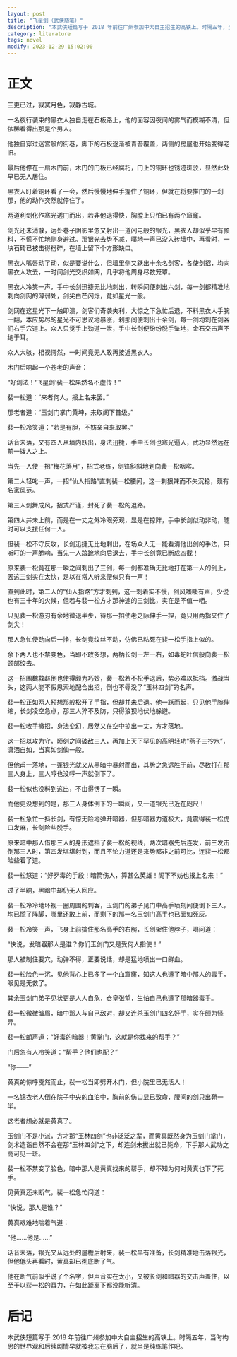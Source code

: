 ```yaml
---
layout: post
title: "飞星剑（武侠随笔）"
description: "本武侠短篇写于 2018 年前往广州参加中大自主招生的高铁上。时隔五年，当时构思的世界观和后续剧情早就被我忘在脑后了，就当是纯练笔作吧。"
category: literature
tags: novel
modify: 2023-12-29 15:02:00
---
```


# 正文

三更已过，寂寞月色，寂静古城。

一名夜行装束的黑衣人独自走在石板路上，他的面容因夜间的雾气而模糊不清，但依稀看得出那是个男人。

他独自穿过迷宫般的街巷，脚下的石板逐渐被青苔覆盖，两侧的房屋也开始变得老旧。

最后他停在一扇木门前，木门的门板已经腐朽，门上的铜环也锈迹斑驳，显然此处早已无人居住。

黑衣人盯着铜环看了一会，然后慢慢地伸手握住了铜环，但就在将要推门的一刹那，他的动作突然就停住了。

两道利剑化作寒光透门而出，若非他退得快，胸膛上只怕已有两个窟窿。

剑光还未消散，远处巷子阴影里忽又射出一道闪电般的银光，黑衣人却似乎早有预料，不慌不忙地侧身避过。那银光去势不减，噗地一声已没入砖墙中，再看时，一块石砖已被击得粉碎，在墙上留下个方形缺口。

黑衣人嘴唇动了动，似是要说什么，但墙里侧又跃出十余名剑客，各使剑招，均向黑衣人攻去，一时间剑光交织如网，几乎将他周身尽数笼罩。

黑衣人冷笑一声，手中长剑迅捷无比地刺出，转瞬间便刺出六剑，每一剑都精准地刺向剑网的薄弱处，剑尖白芒闪烁，竟如星光一般。

剑网在这星光下一触即溃，剑客们奇袭失利，大惊之下急忙后退，不料黑衣人手腕一翻，本应势尽的星光不可思议地暴涨，刹那间便刺出十余剑，每一剑均刺在剑客们右手穴道上。众人只觉手上劲道一泄，手中长剑便纷纷脱手坠地，金石交击声不绝于耳。

众人大骇，相视愕然，一时间竟无人敢再接近黑衣人。

木门后响起一个苍老的声音：

“好剑法！‘飞星剑’裴一松果然名不虚传！”

裴一松道：“来者何人，报上名来罢。”

那老者道：“玉剑门掌门黄坤，来取阁下首级。”

裴一松冷笑道：“若是有胆，不妨亲自来取罢。”

话音未落，又有四人从墙内跃出，身法迅捷，手中长剑也寒光逼人，武功显然远在前一拨人之上。

当先一人使一招“梅花落月”，招式老练，剑锋斜斜地划向裴一松咽喉。

第二人轻叱一声，一招“仙人指路”直刺裴一松腰间，这一刺狠辣而不失沉稳，颇有名家风范。

第三人剑舞成风，招式严谨，封死了裴一松的退路。

第四人并未上前，而是在一丈之外冷眼旁观，显是在掠阵，手中长剑似动非动，随时可以支援任何一人。

但裴一松不守反攻，长剑迅捷无比地刺出，在场众人无一能看清他出剑的手法，只听叮的一声脆响，当先一人踉跄地向后退去，手中长剑竟已断成四截！

原来裴一松竟在那一瞬之间刺出了三剑，每一剑都准确无比地打在第一人的剑上，因这三剑实在太快，是以在常人听来便似只有一声！

直到此时，第二人的“仙人指路”方才刺到，这一刺着实不慢，剑风嗤嗤有声，少说也有三十年的火候，但若与裴一松方才那神速的三剑比，实在是不值一哂。

只见裴一松游刃有余地微退半步，待那一招使老之际伸手一捏，竟只用两指夹住了剑尖！

那人急忙使劲向后一挣，长剑竟纹丝不动，仿佛已粘死在裴一松手指上似的。

余下两人也不禁变色，当即不敢多想，两柄长剑一左一右，如毒蛇吐信般向裴一松颈部绞去。

这一招围魏救赵倒也使得颇为巧妙，裴一松若不松手退后，势必难以抵挡。激战当头，这两人能不假思索地配合出招，倒也不辱没了“玉林四剑”的名声。

裴一松正如两人预想那般松开了手指，但却并未后退。他一跃而起，只见他手腕伸缩，长剑凌空急点，那三人猝不及防，只得狼狈地伏地躲避。

裴一松收手撤招，身法变幻，居然又在空中掠出一丈，方才落地。

这一招以攻为守，顷刻之间破敌三人，再加上天下罕见的高明轻功“燕子三抄水”，潇洒自如，当真如剑仙一般。

但他甫一落地，一蓬银光就又从黑暗中暴射而出，其势之急远胜于前，尽数打在那三人身上，三人哼也没哼一声就倒下了。

裴一松似也没料到这出，不由得愣了一瞬。

而他更没想到的是，那三人身体倒下的一瞬间，又一道银光已近在咫尺！

裴一松急忙一抖长剑，有惊无险地弹开暗器，但那暗器力道极大，竟震得裴一松虎口发麻，长剑险些脱手。

原来暗中那人借那三人的身形遮挡了裴一松的视线，两次暗器先后连发，前三发击倒那三人时，第四发堪堪射到，而且不论力道还是来势都非之前可比，连裴一松都险些着了道。

裴一松怒道：“好歹毒的手段！暗箭伤人，算甚么英雄！阁下不妨也报上名来！”

过了半晌，黑暗中却仍无人回应。

裴一松冷冷地环视一圈周围的刺客，玉剑门的弟子见门中高手顷刻间便倒下三人，均已慌了阵脚，哪里还敢上前，而剩下的那一名玉剑门高手也已面如死灰。

裴一松冷笑一声，飞身上前擒住那名高手的右腕，长剑架住他脖子，喝问道：

“快说，发暗器那人是谁？你们玉剑门又是受何人指使！”

那人被制住要穴，动弹不得，正要说话，却是猛地喷出一口鲜血。

裴一松脸色一沉，见他背心上已多了一个血窟窿，知这人也遭了暗中那人的毒手，眼见是无救了。

其余玉剑门弟子见状更是人人自危，仓皇张望，生怕自己也遭了那暗器毒手。

裴一松微微皱眉，暗中那人与自己敌对，却又连杀玉剑门四名好手，实在颇为怪异。

裴一松朗声道：“好毒的暗器！黄掌门，这就是你找来的帮手？”

门后忽有人冷笑道：“帮手？他们也配？”

“你——”

黄真的惊呼戛然而止，裴一松当即劈开木门，但小院里已无活人！

一名锦衣老人倒在院子中央的血泊中，胸前的伤口显已致命，腰间的剑只出鞘一半。

这老者想必就是黄真了。

玉剑门不是小派，方才那“玉林四剑”也非泛泛之辈，而黄真既然身为玉剑门掌门，剑术造诣自然不会在那“玉林四剑”之下，却连剑未拔出就已毙命，下手那人武功之高可见一斑。

裴一松不禁变了脸色，暗中那人是黄真找来的帮手，却不知为何对黄真也下了死手。

见黄真还未断气，裴一松急忙问道：

“快说，那人是谁？”

黄真艰难地喘着气道：

“他……他是……”

话音未落，银光又从远处的屋檐后射来，裴一松早有准备，长剑精准地击落银光，但他低头再看时，黄真却已彻底断了气。

他在断气前似乎说了个名字，但声音实在太小，又被长剑和暗器的交击声盖住，以至于以裴一松的耳力，在如此距离下都没能听清。

# 后记

本武侠短篇写于 2018 年前往广州参加中大自主招生的高铁上。时隔五年，当时构思的世界观和后续剧情早就被我忘在脑后了，就当是纯练笔作吧。
